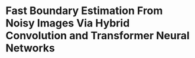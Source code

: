 # Fast Boundary Estimation From Noisy Images Via Hybrid Convolution and Transformer Neural Networks
